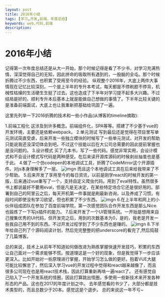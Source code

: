 ```yaml
---
layout: post
title: 2016年小结
tags: [学习,开发,前端，年度总结]
keywords: web,代码,前端
description: 
---
```


# 2016年小结

记得第一次年度总结还是从大一开始，那个时候记得是看了不少书，对学习充满热情，深深觉得自己的无知，因此拼命的吸取所有遇到的，一股脑的全屯。那个时候折腾过不少东西，也积累了受用至今的经验。
纵观整个2016年，大底上两件大事情现在记忆比较深刻，一个是上半年的专升本考试，每天都是不停刷题不停背，机械性枯燥的生活硬生生挺了过去。这也造成了下半年对学习提不起多大兴趣。不过结局是好的，顺利专升本后基本上就是能做自己想做的事情了。下半年比较关键的是准备前端面试，大底上也让我重新把基础给巩固了一遍。

这里先列举一下2016折腾的技术和一些小作品(从博客的timeline摘取):

1.前端工程化
  这涉及到许多概念。前端组件化，SPA等等。搭建了不少基于vue的开发环境，主要还是依赖webpack。
2.单元测试
  写到最后还是觉得在项目里写单元测试简直受虐，后来开发一些独立模块的时候写了一些单元测试，对开发的帮助只能说我还没深切体会到吧。不过这个技能以后在大公司总需要的因此提前掌握也是没问题的。
3.设计模式
  买了几本书，写了一些代码。感觉非常实用，会设计模式和不会设计模式写代码是两种感受。在后来读开源库源码的时候剥丝抽茧也是基于此。
4.做了一个仿codepen的本地调试工具，折腾了CodeMirror这个开源插件。对js本身理解多了一层。
![imgn](http://img.haoqiao.me/active59.gif)
而且这个本地调试工具在后来给我带来了不少帮助。
5.后来开发了享用至今的每日资讯，以前是刚学react的时候开发的第一版，后来通过vue重写了一个，支持自定义爬虫代码。用到了eval特性。虽然很多书上都说最好不要用eval，但是凡是无决定，在某些特定场合它还是很好用的。部署到自己的阿里云之后，每天开机第一件事就是刷最新咨询，以及养成了习惯。有段时间即使没有学习欲望，但也积累了不少东西。
![imgn](http://img.haoqiao.me/active77.gif)
6.在上半年和网上的小伙伴组成团队在参加了百度前端学院，第一次感觉团队合作开发东西是那么Nice.也锻炼了一下写js插件的能力。
7.后来开发了一个UI管理系统。一开始是想用来自己搜集优秀的UI代码，但开发完之后，用到的次数基本为0，是的，我老是开发一些我自己用不到的东西。不过开发过程学到了不少东西也是赚的。
![imgn](http://img.haoqiao.me/uimanage01.png)
8.下半年给自己列了个源码阅读计划，然后完完整整的把underscore的看完了,然后捣鼓了几篇博客。

总的来说，技术上从前年不知道如何做改进为熟练掌握快速开发技巧，积累的东西让自己面对一个需求能够不慌。按道理这是一个好的现象，但是我觉得下一步应该更深入。比如开始对一些原理进行掌握，开始学习怎么做的更好。抱着VUE大腿可能比较懈怠了，然后深入学习vue的开发过程中觉得和react越来越像了，而且很多公司现在也是用react技术栈，因此打算重新再啃一遍react了。
还有感觉自己陷入了一个开发系统的怪圈，因此打算跳出怪圈，多使用一些新技术来开发各种形态的产品。这也在2017的年度计划之中。
去年感觉看的书少了，大部分都是技术类型的，而且总数少于20本。感觉这是个退步。
总的来说这一年不亏~




